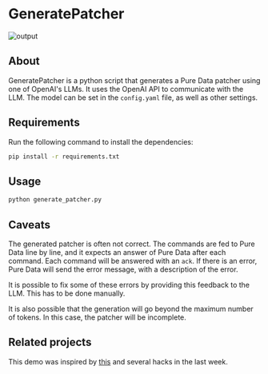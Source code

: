 # GeneratePatcher

![output](https://user-images.githubusercontent.com/3747187/228944882-05a99609-e49b-4908-9cf5-613dc1196355.gif)

## About

GeneratePatcher is a python script that generates a Pure Data patcher using one of OpenAI's LLMs. It uses the OpenAI API to communicate with the LLM. The model can be set in the `config.yaml` file, as well as other settings.

## Requirements

Run the following command to install the dependencies:

```bash
pip install -r requirements.txt
```

## Usage

```bash
python generate_patcher.py
```

## Caveats

The generated patcher is often not correct. The commands are fed to Pure Data line by line, and it expects an answer of Pure Data after each command. Each command will be answered with an `ack`. If there is an error, Pure Data will send the error message, with a description of the error.

It is possible to fix some of these errors by providing this feedback to the LLM. This has to be done manually.

It is also possible that the generation will go beyond the maximum number of tokens. In this case, the patcher will be incomplete.

## Related projects

This demo was inspired by [this](https://github.com/gd3kr/BlenderGPT) and several hacks in the last week.
